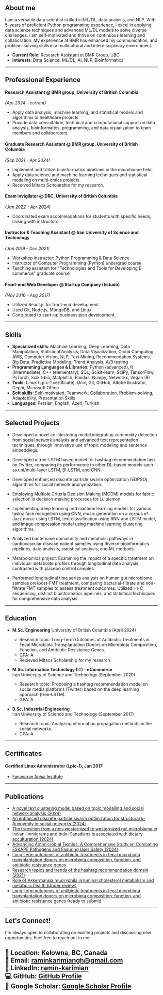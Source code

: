 ## About me

I am a versatile data scientist skilled in ML/DL, data analysis, and NLP. With 5-years of proficient Python
programming experience, I excel in applying data science techniques and advanced ML/DL models to solve diverse challenges.
I am self-motivated and thrive on continuous learning and collaboration. My experience at BMR has enhanced my communication,
and problem-solving skills in a multicultural and interdisciplinary environment.

- **Current Role**: Research Assistant at BMR Group, UBC
- **Interests**: Data Science, ML/DL, AI, NLP, Bioinformatics

---

## Professional Experience


#### Research Assistant @ BMR group, University of British Columbia
*(Apr 2024 - current)*
- Apply data analysis, machine learning, and statistical models and algorithms to healthcare projects.
- Provide data consultation, technical and computational support on data analysis, bioinformatics, programming, and data visualization to team members and collaborators.

#### Graduate Research Assistant @ BMR group, University of British Columbia
*(Sep 2021 - Apr 2024)*
- Implement and Utilize bioinformatics pipelines in the microbiome field. 
- Apply data science and machine learning techniques and statistical modeling on multi-omics projects. 
- Received Mitacs Scholarship for my research. 

#### Exam Invigilator @ DRC, University of British Columbia
*(Jan 2022 - Apr 2024)*
- Coordinated exam accommodations for students with specific needs, liaising with instructors.

#### Instructor & Teaching Assistant  @ Iran University of Science and Technology 
*(Jan 2019 - Dec 2021)*
- Workshop instructor: Python Programming & Data Science
- Instructor of Computer Programming (Python) undergrad course
- Teaching assistant for "Technologies and Tools for Developing E-commerce" graduate course


#### Front-end Web Developer  @ Startup Company (Estudo)
*(Nov 2016 - Aug 2017)*
- Utilized React.js for front-end development. 
- Used Git, Node.js, MongoDB, and Linux. 
- Contributed to start-up business plan development. 

---

## Skills

- **Specialized skills**: Machine Learning, Deep Learning, Data Manipulation, Statistical Analysis, Data Visualization, Cloud Computing, 
AWS, Computer Vision, NLP, Text Mining, Recommendation Systems, Big Data, Predictive Modeling, Trend Analysis, A/B testing
- **Programming Languages & Libraries**: Python (advanced), R (intermediate), C++ (elementary), SQL,
Scikit-learn, SciPy, TensorFlow, PyTorch, Scikit-bio, Matplotlib, Pandas, Numpy, Networkx, Vegan (R)
- **Tools**: Linux (Lpic-1 certificate), Unix, Git, GitHub, Adobe Illustrator, Gephi, Microsoft Office
- **Soft skills**: Self-motivated, Teamwork, Collaboration, Problem-solving, Adaptability, Presentation Skills
- **Languages**: Persian, English, Azeri, Turkish

---

## Selected Projects

- Developed a novel co-clustering model integrating community detection from social network analysis and advanced text representation techniques, through innovative use of topic modeling and sentence embeddings.
 
- Developed a tree-LSTM based model for hashtag recommendation task on Twitter, comparing its performance to other DL-based models such as uni/multi-layer LSTM, Bi-LSTM, and CNN.

- Developed enhanced discrete particle swarm optimization (EDPSO) algorithms for social network anonymization.

- Employing Multiple Criteria Decision Making (MCDM) models for fabric selection in decision-making processes for Lululemon.

- Implementing deep learning and machine learning models for various tasks: face recognition using CNN, music generation on a corpus of Jazz music using LSTM, text classification using RNN and LSTM model, and image compression model using machine learning clustering algorithms.

- Analyzed bacteriome community and metabolic pathways in cardiovascular disease patient samples using diverse bioinformatics pipelines, data analysis, statistical analysis, and ML methods.

- Metabolomics project: Examining the impact of a specific treatment on individual metabolite profiles through longitudinal data analysis, contrasted with placebo control samples.

- Performed longitudinal time series analysis on human gut microbiome samples pre/post-FMT treatment, comparing bacterial-filtrate and non-filtrate FMT samples to assess treatment outcomes. Utilized HI-C sequencing, distinct bioinformatics pipelines, and statistical techniques for comprehensive data analysis.

---

## Education

- **M.Sc. Engineering**
  University of British Columbia (April 2024)
  - Research topic: Long-Term Outcomes of Antibiotic Treatments in Fecal Microbiota Transplantation Donors on Microbiota Composition, Function, and Antibiotic Resistance Genes.
  - GPA: A 
  - Recieved Mitacs Scholarship for my research. 

- **M.Sc. Information Technology (IT) - eCommerce**  
  Iran University of Science and Technology (September 2020)
  - Research topic: Proposing a hashtag recommendation model on social media platforms (Twitter) based on the deep learning approach (tree-LSTM).
  - GPA: A 
  
- **B.Sc. Industrial Engineering**  
  Iran University of Science and Technology (September 2017)
  - Research topic: Analyzing information propagation methods in the social networks.
  - GPA: A 

---

## Certificates

#### Certified Linux Administrator (Lpic-1),  Jan 2017
- [Fanavaran Anisa Institute](https://anisa.co.ir/)

---

## Publications


- [A novel text clustering model based on topic modelling and social network analysis (2024)](https://doi.org/10.1016/j.chaos.2024.114633)
- [An enhanced discrete particle swarm optimization for structural k-Anonymity in social networks (2024)](https://doi.org/10.1016/j.ins.2024.120631)
- [The transition from a non-westernized to westernized gut microbiome in Indian-Immigrants and Indo-Canadians is associated with dietary acculturation (2024)](https://doi.org/10.1101/2024.03.04.582285)
- [Advancing Antimicrobial Textiles: A Comprehensive Study on Combating ESKAPE Pathogens and Ensuring User Safety (2024)](https://doi.org/10.3390/ma17020383)
- [Long-term outcomes of antibiotic treatments in fecal microbiota transplantation donors on microbiota composition, function, and antibiotic resistance genes](https://doi.org/10.14288/1.0441408)
- [Research topics and trends of the hashtag recommendation domain (2021)](https://doi.org/10.1007/s11192-021-03874-6)
- [Role of Akkermansia muciniphila in luminal cholesterol metabolism and metabolic health (Under review)]()
- [Long-term outcomes of antibiotic treatments in fecal microbiota transplantation donors on microbiota composition, function, and antibiotic resistance genes (ready to submit)](https://doi.org/10.14288/1.0441408)

---


## Let's Connect!

I'm always open to collaborating on exciting projects and discussing new opportunities. Feel free to reach out to me!

📍 **Location**: Kelowna, BC, Canada   
📧 **Email**: [raminkarimiangh@gmail.com](mailto:raminkarimiangh@gmail.com)   
🔗 **LinkedIn**: [ramin-karimian](https://www.linkedin.com/in/ramin-karimian/)   
💻 **GitHub**: [GitHub Profile](https://github.com/ramin-karimian)   
📖 **Google Scholar**: [Google Scholar Profile](<https://scholar.google.com/citations?user=7c6KP2kAAAAJ&hl=en>)
---
